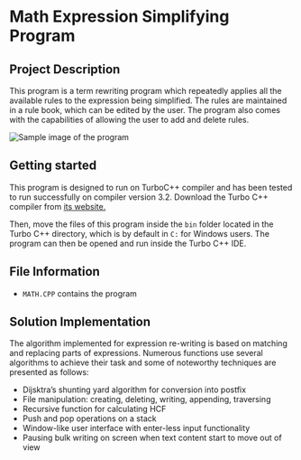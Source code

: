 # Math Expression Simplifying Program

## Project Description

This program is a term rewriting program which repeatedly applies all the available rules to the expression being simplified. The rules are maintained in a rule  book, which can be edited by the user. The program also comes with the capabilities of allowing the user to add and delete rules. 

![Sample image of the program](/images/logo.png)

## Getting started 
This program is designed to run on TurboC++ compiler and has been tested to run successfully on compiler version 3.2. Download the Turbo C++ compiler from [its website.](https://developerinsider.co/download-turbo-c-for-windows-7-8-8-1-and-windows-10-32-64-bit-full-screen/)

Then, move the files of this program inside the `bin` folder located in the Turbo C++ directory, which is by default in `C:` for Windows users. The program can then be opened and run inside the Turbo C++ IDE.

## File Information
* `MATH.CPP` contains the program

## Solution Implementation
The algorithm implemented for expression re-writing is based on matching and replacing parts of expressions. Numerous functions use several algorithms to achieve their task and some of noteworthy techniques are presented as follows:

* Dijsktra’s shunting yard algorithm for conversion into postfix
* File manipulation: creating, deleting, writing, appending, traversing
* Recursive function for calculating HCF
* Push and pop operations on a stack
* Window-like user interface with enter-less input functionality
* Pausing bulk writing on screen when text content start to move out of view
